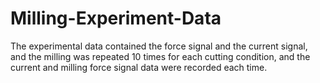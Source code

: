 # Milling-Experiment-Data
The experimental data contained the force signal and the current signal, and the milling was repeated 10 times for each cutting condition, and the current and milling force signal data were recorded each time.
